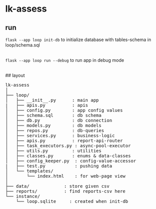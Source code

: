 # lk-assess
## run
`flask --app loop init-db`
to initialize database with tables-schema in loop/schema.sql
<br><br>

`flask --app loop run --debug`
to run app in debug mode

<br>
## layout
<pre>
lk-assess
│ 
├── loop/
│   ├── __init__.py      : main app 
|   ├── apis.py          : apis         
│   ├── config.py        : app config values
│   ├── schema.sql       : db schema
│   ├── db.py            : db connection
│   ├── models.py        : db models
│   ├── repos.py         : db-queries
│   ├── services.py      : business-logic
│   ├── apis.py          : report-api-router
│   ├── task_executors.py : async-pool-executor
│   ├── utils.py         : utilities
│   ├── classes.py       : enums & data-classes
│   ├── config_keeper.py  : config-value-accessor
|   ├── test.py           : pushing data 
│   └── templates/
│       └── index.html    : for web-page view
│
├── data/             : store given csv
├── reports/          : find reports-csv here
└── instance/
    └── loop.sqlite     : created when init-db

</pre>
